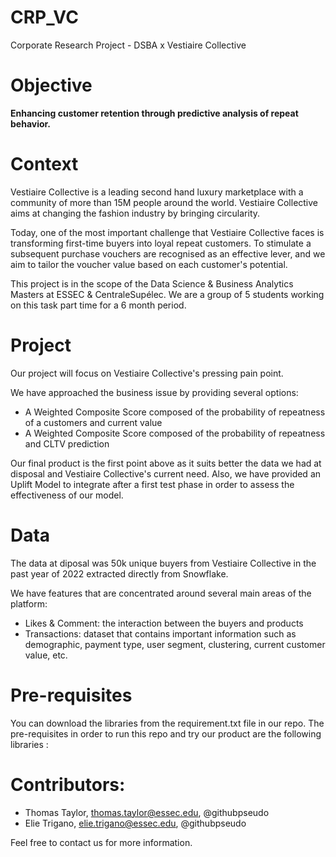 # CRP_VC
Corporate Research Project - DSBA x  Vestiaire Collective

# Objective 

**Enhancing customer retention through predictive analysis of repeat behavior.**

# Context 

Vestiaire Collective is a leading second hand luxury marketplace with a community of more than 15M people around the world. Vestiaire Collective aims at changing the fashion industry by bringing circularity.

Today, one of the most important challenge that Vestiaire Collective faces is transforming first-time buyers into loyal repeat customers.
To stimulate a subsequent purchase vouchers are recognised as an effective lever, and we aim to tailor the voucher value based on each customer's potential.

This project is in the scope of the Data Science & Business Analytics Masters at ESSEC & CentraleSupélec. 
We are a group of 5 students working on this task part time for a 6 month period. 

# Project

Our project will focus on Vestiaire Collective's pressing pain point.

We have approached the business issue by providing several options:
- A Weighted Composite Score composed of the probability of repeatness of a customers and current value 
- A Weighted Composite Score composed of the probability of repeatness and CLTV prediction 

Our final product is the first point above as it suits better the data we had at disposal and Vestiaire Collective's current need.
Also, we have provided an Uplift Model to integrate after a first test phase in order to assess the effectiveness of our model.

# Data 

The data at diposal was 50k unique buyers from Vestiaire Collective in the past year of 2022 extracted directly from Snowflake.

We have features that are concentrated around several main areas of the platform:
- Likes & Comment: the interaction between the buyers and products
- Transactions: dataset that contains important information such as demographic, payment type, user segment, clustering, current customer value, etc. 

# Pre-requisites 

You can download the libraries from the requirement.txt file in our repo. 
The pre-requisites in order to run this repo and try our product are the following libraries :

# Contributors:


- Thomas Taylor, thomas.taylor@essec.edu, @githubpseudo
- Elie Trigano, elie.trigano@essec.edu,  @githubpseudo

Feel free to contact us for more information.





